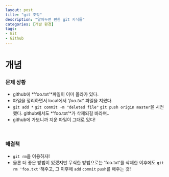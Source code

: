```yaml
---
layout: post
title: "git 조각"
description: "알아두면 편한 git 지식들"
categories: [개발 환경]
tags:
- Git
- Github
---
```




# 개념



### 문제 상황

- github에 *'foo.txt'*파일이 이미 올라가 있다.
- 파일을 정리하면서 local에서 *'foo.txt'* 파일을 지웠다. 
- `git add *`  `git commit -m "deleted file"` `git push origin master`을 시전했다. github에서도 *'foo.txt'*가 삭제되길 바라며..
- github에 가보니까 지운 파일이 그대로 있다!  

<br>

### 해결책

- `git rm`을 이용하자!
- 물론 더 좋은 방법이 있겠지만 무식한 방법으로는 'foo.txt'를 삭제한 이후에도 `git rm 'foo.txt'`해주고, 그 이후에 `add` `commit` `push`를 해주는 것!